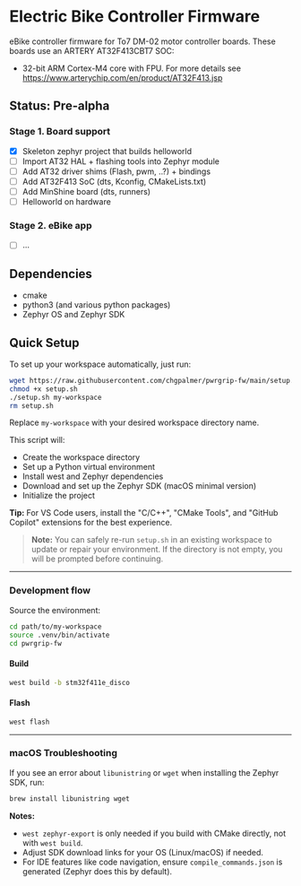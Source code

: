 # Electric Bike Controller Firmware

eBike controller firmware for To7 DM-02 motor controller boards. These boards use an ARTERY AT32F413CBT7 SOC:
* 32-bit ARM Cortex-M4 core with FPU. For more details see https://www.arterychip.com/en/product/AT32F413.jsp

## Status: Pre-alpha

### Stage 1. Board support
- [x] Skeleton zephyr project that builds helloworld
- [ ] Import AT32 HAL + flashing tools into Zephyr module
- [ ] Add AT32 driver shims (Flash, pwm, ..?) + bindings
- [ ] Add AT32F413 SoC (dts, Kconfig, CMakeLists.txt)
- [ ] Add MinShine board (dts, runners)
- [ ] Helloworld on hardware

### Stage 2. eBike app
- [ ] ...

## Dependencies
* cmake
* python3 (and various python packages)
* Zephyr OS and Zephyr SDK

## Quick Setup

To set up your workspace automatically, just run:

```sh
wget https://raw.githubusercontent.com/chgpalmer/pwrgrip-fw/main/setup.sh
chmod +x setup.sh
./setup.sh my-workspace
rm setup.sh
```

Replace `my-workspace` with your desired workspace directory name.

This script will:
- Create the workspace directory
- Set up a Python virtual environment
- Install west and Zephyr dependencies
- Download and set up the Zephyr SDK (macOS minimal version)
- Initialize the project

**Tip:** For VS Code users, install the "C/C++", "CMake Tools", and "GitHub Copilot" extensions for the best experience.

> **Note:**
> You can safely re-run `setup.sh` in an existing workspace to update or repair your environment.
> If the directory is not empty, you will be prompted before continuing.

---

### Development flow

Source the environment:
```sh
cd path/to/my-workspace
source .venv/bin/activate
cd pwrgrip-fw
```

#### Build
```sh
west build -b stm32f411e_disco
```

#### Flash
```sh
west flash
```

---

### macOS Troubleshooting

If you see an error about `libunistring` or `wget` when installing the Zephyr SDK, run:
```sh
brew install libunistring wget
```

**Notes:**
- `west zephyr-export` is only needed if you build with CMake directly, not with `west build`.
- Adjust SDK download links for your OS (Linux/macOS) if needed.
- For IDE features like code navigation, ensure `compile_commands.json` is generated (Zephyr does this by default).
